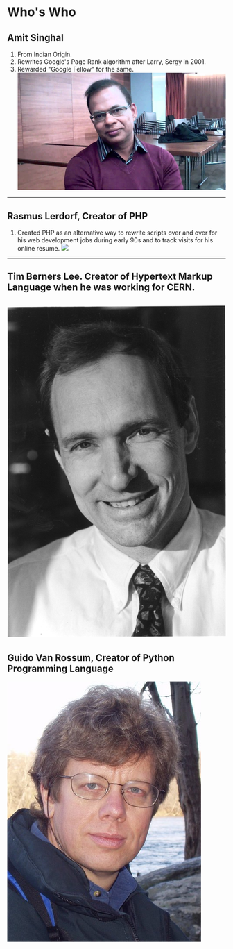 # Who's Who
## Amit Singhal
1. From Indian Origin.
2. Rewrites Google's Page Rank algorithm after Larry, Sergy in 2001.
3. Rewarded "Google Fellow" for the same.
![](images/amit-singhal.jpg)
----
## Rasmus Lerdorf, Creator of PHP
1. Created PHP as an alternative way to rewrite scripts over and over for his web development jobs during early 90s and to track visits for his online resume.
![](images/rasmus.jpg)
----
## Tim Berners Lee. Creator of Hypertext Markup Language when he was working for CERN.
![](images/TimBL-bw-big-400-bright.jpeg)
----
## Guido Van Rossum, Creator of Python Programming Language
![](images/Guido_van_Rossum.jpg)

